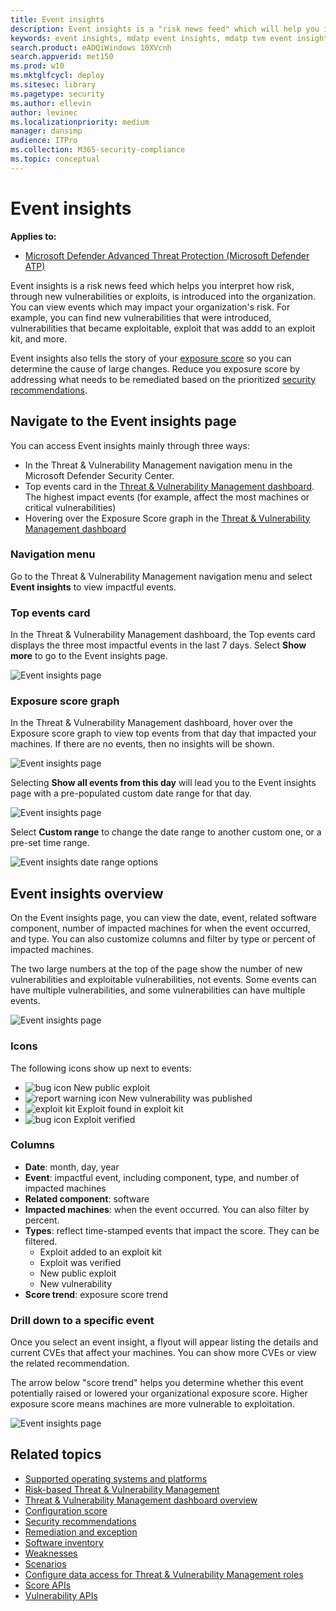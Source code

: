 ```yaml
---
title: Event insights
description: Event insights is a "risk news feed" which will help you interpret how risk is introduced into the organization and which mitigations happened to reduce it.
keywords: event insights, mdatp event insights, mdatp tvm event insights, threat and vulnerability management, Microsoft Defender Advanced Threat Protection
search.product: eADQiWindows 10XVcnh
search.appverid: met150
ms.prod: w10
ms.mktglfcycl: deploy
ms.sitesec: library
ms.pagetype: security
ms.author: ellevin
author: levinec
ms.localizationpriority: medium
manager: dansimp
audience: ITPro
ms.collection: M365-security-compliance 
ms.topic: conceptual
---
```

# Event insights

**Applies to:**

- [Microsoft Defender Advanced Threat Protection (Microsoft Defender ATP)](https://go.microsoft.com/fwlink/p/?linkid=2069559)

Event insights is a risk news feed which helps you interpret how risk, through new vulnerabilities or exploits, is introduced into the organization. You can view events which may impact your organization's risk. For example, you can find new vulnerabilities that were introduced, vulnerabilities that became exploitable, exploit that was addd to an exploit kit, and more.

Event insights also tells the story of your [exposure score](tvm-exposure-score.md) so you can determine the cause of large changes. Reduce you exposure score by addressing what needs to be remediated based on the prioritized [security recommendations](tvm-security-recommendation.md).

## Navigate to the Event insights page

You can access Event insights mainly through three ways:

- In the Threat & Vulnerability Management navigation menu in the Microsoft Defender Security Center.
- Top events card in the [Threat & Vulnerability Management dashboard](tvm-dashboard-insights.md). The highest impact events (for example, affect the most machines or critical vulnerabilities)
- Hovering over the Exposure Score graph in the [Threat & Vulnerability Management dashboard](tvm-dashboard-insights.md)

### Navigation menu

Go to the Threat & Vulnerability Management navigation menu and select **Event insights** to view impactful events.

### Top events card

In the Threat & Vulnerability Management dashboard, the Top events card displays the three most impactful events in the last 7 days. Select **Show more** to go to the Event insights page.

![Event insights page](images/tvm-top-events-card.png)

### Exposure score graph

In the Threat & Vulnerability Management dashboard, hover over the Exposure score graph to view top events from that day that impacted your machines. If there are no events, then no insights will be shown.

![Event insights page](images/tvm-event-insights-exposure-score400.png)

Selecting **Show all events from this day** will lead you to the Event insights page with a pre-populated custom date range for that day.

![Event insights page](images/tvm-event-insights-custom.png)

Select **Custom range** to change the date range to another custom one, or a pre-set time range.

![Event insights date range options](images/tvm-custom-event-insights-range.png)

## Event insights overview

On the Event insights page, you can view the date, event, related software component, number of impacted machines for when the event occurred, and type. You can also customize columns and filter by type or percent of impacted machines.

The two large numbers at the top of the page show the number of new vulnerabilities and exploitable vulnerabilities, not events. Some events can have multiple vulnerabilities, and some vulnerabilities can have multiple events.

![Event insights page](images/event-insights-page.png)

### Icons 

The following icons show up next to events:

- ![bug icon](images/tvm_bug_icon.png) New public exploit
- ![report warning icon](images/report-warning-icon.png) New vulnerability was published
- ![exploit kit](images/bug-lightning-icon2.png) Exploit found in exploit kit
- ![bug icon](images/bug-caution-icon2.png) Exploit verified

### Columns

- **Date**: month, day, year
- **Event**: impactful event, including component, type, and number of impacted machines
- **Related component**: software
- **Impacted machines**: when the event occurred. You can also filter by percent.
- **Types**: reflect time-stamped events that impact the score. They can be filtered.
    - Exploit added to an exploit kit
    - Exploit was verified
    - New public exploit
    - New vulnerability
- **Score trend**: exposure score trend

### Drill down to a specific event

Once you select an event insight, a flyout will appear listing the details and current CVEs that affect your machines. You can show more CVEs or view the related recommendation.

The arrow below "score trend" helps you determine whether this event potentially raised or lowered your organizational exposure score. Higher exposure score means machines are more vulnerable to exploitation.

![Event insights page](images/tvm-event-insights-flyout-500.png)

## Related topics

- [Supported operating systems and platforms](tvm-supported-os.md)
- [Risk-based Threat & Vulnerability Management](next-gen-threat-and-vuln-mgt.md) 
- [Threat & Vulnerability Management dashboard overview](tvm-dashboard-insights.md)
- [Configuration score](configuration-score.md)
- [Security recommendations](tvm-security-recommendation.md)
- [Remediation and exception](tvm-remediation.md)
- [Software inventory](tvm-software-inventory.md)
- [Weaknesses](tvm-weaknesses.md)
- [Scenarios](threat-and-vuln-mgt-scenarios.md)
- [Configure data access for Threat & Vulnerability Management roles](user-roles.md#create-roles-and-assign-the-role-to-an-azure-active-directory-group)
- [Score APIs](software.md)
- [Vulnerability APIs](vulnerability.md)